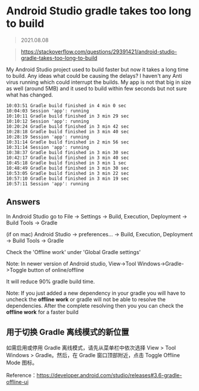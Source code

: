# Android Studio gradle takes too long to build

> 2021.08.08

> https://stackoverflow.com/questions/29391421/android-studio-gradle-takes-too-long-to-build


My Android Studio project used to build faster but now it takes a long time to build. Any ideas what could be causing the delays? I haven't any Anti virus running which could interrupt the builds. My app is not that big in size as well (around 5MB) and it used to build within few seconds but not sure what has changed.

```
10:03:51 Gradle build finished in 4 min 0 sec  
10:04:03 Session 'app': running  
10:10:11 Gradle build finished in 3 min 29 sec  
10:10:12 Session 'app': running  
10:20:24 Gradle build finished in 3 min 42 sec  
10:28:18 Gradle build finished in 3 min 40 sec  
10:28:19 Session 'app': running  
10:31:14 Gradle build finished in 2 min 56 sec   
10:31:14 Session 'app': running  
10:38:37 Gradle build finished in 3 min 30 sec  
10:42:17 Gradle build finished in 3 min 40 sec  
10:45:18 Gradle build finished in 3 min 1 sec  
10:48:49 Gradle build finished in 3 min 30 sec  
10:53:05 Gradle build finished in 3 min 22 sec  
10:57:10 Gradle build finished in 3 min 19 sec  
10:57:11 Session 'app': running  
```

## Answers

In Android Studio go to File -> Settings -> Build, Execution, Deployment -> Build Tools -> Gradle

(if on mac) Android Studio -> preferences... -> Build, Execution, Deployment -> Build Tools -> Gradle

Check the 'Offline work' under 'Global Gradle settings'

Note: In newer version of Android studio, View->Tool Windows->Gradle->Toggle button of online/offline

It will reduce 90% gradle build time.

Note: If you just added a new dependency in your gradle you will have to uncheck the **offline work** or gradle will not be able to resolve the dependencies. After the complete resolving then you you can check the **offline work** for a faster build


## 用于切换 Gradle 离线模式的新位置

如需启用或停用 Gradle 离线模式，请先从菜单栏中依次选择 View > Tool Windows > Gradle。然后，在 Gradle 窗口顶部附近，点击 Toggle Offline Mode 图标。

Reference：https://developer.android.com/studio/releases#3.6-gradle-offline-ui
